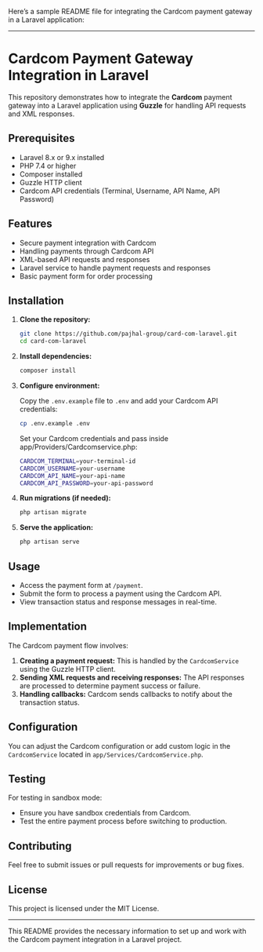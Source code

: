 ﻿Here’s a sample README file for integrating the Cardcom payment gateway in a Laravel application:

---

# Cardcom Payment Gateway Integration in Laravel

This repository demonstrates how to integrate the **Cardcom** payment gateway into a Laravel application using **Guzzle** for handling API requests and XML responses.

## Prerequisites

- Laravel 8.x or 9.x installed
- PHP 7.4 or higher
- Composer installed
- Guzzle HTTP client
- Cardcom API credentials (Terminal, Username, API Name, API Password)

## Features

- Secure payment integration with Cardcom
- Handling payments through Cardcom API
- XML-based API requests and responses
- Laravel service to handle payment requests and responses
- Basic payment form for order processing

## Installation

1. **Clone the repository:**

   ```bash
   git clone https://github.com/pajhal-group/card-com-laravel.git
   cd card-com-laravel
   ```

2. **Install dependencies:**

   ```bash
   composer install
   ```

3. **Configure environment:**

   Copy the `.env.example` file to `.env` and add your Cardcom API credentials:

   ```bash
   cp .env.example .env
   ```

   Set your Cardcom credentials and pass inside app/Providers/Cardcomservice.php:

   ```bash
   CARDCOM_TERMINAL=your-terminal-id
   CARDCOM_USERNAME=your-username
   CARDCOM_API_NAME=your-api-name
   CARDCOM_API_PASSWORD=your-api-password
   ```

4. **Run migrations (if needed):**

   ```bash
   php artisan migrate
   ```

5. **Serve the application:**
   ```bash
   php artisan serve
   ```

## Usage

- Access the payment form at `/payment`.
- Submit the form to process a payment using the Cardcom API.
- View transaction status and response messages in real-time.

## Implementation

The Cardcom payment flow involves:

1. **Creating a payment request:** This is handled by the `CardcomService` using the Guzzle HTTP client.
2. **Sending XML requests and receiving responses:** The API responses are processed to determine payment success or failure.
3. **Handling callbacks:** Cardcom sends callbacks to notify about the transaction status.

## Configuration

You can adjust the Cardcom configuration or add custom logic in the `CardcomService` located in `app/Services/CardcomService.php`.

## Testing

For testing in sandbox mode:

- Ensure you have sandbox credentials from Cardcom.
- Test the entire payment process before switching to production.

## Contributing

Feel free to submit issues or pull requests for improvements or bug fixes.

## License

This project is licensed under the MIT License.

---

This README provides the necessary information to set up and work with the Cardcom payment integration in a Laravel project.
